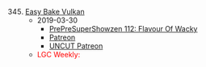 345. [Easy Bake Vulkan](https://linuxgamecast.com/2019/03/linuxgamecast-weekly-345-easy-bake-vulkan/)
     * 2019-03-30
        * [PrePreSuperShowzen 112: Flavour Of Wacky](https://www.patreon.com/posts/prepresupershowz-25766744)
        * [Patreon](https://www.patreon.com/posts/linuxgamecast-25766801)
        * [UNCUT Patreon](https://www.patreon.com/posts/linuxgamecast-25766694)
     * <span style="color:red">LGC Weekly:</span>
